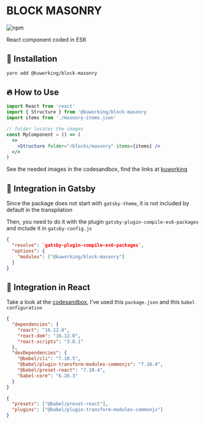 # BLOCK MASONRY

![npm](https://img.shields.io/npm/v/@kuworking/block-masonry?style=flat-square)

React component coded in ES6

## 🚀 Installation

```bash
yarn add @kuworking/block-masonry
```

## 🔥 How to Use

```jsx
import React from 'react'
import { Structure } from '@kuworking/block-masonry
import items from './masonry-items.json'

// folder locates the images
const MyComponent = () => (
  <>
    <Structure folder="/blocks/masonry" items={items} />
  </>
)
```

See the needed images in the codesandbox, find the links at [kuworking](https://www.kuworking.com/react-blocks)

## 🖖 Integration in Gatsby

Since the package does not start with `gatsby-theme`, it is not included by default in the transpilation

Then, you need to do it with the plugin `gatsby-plugin-compile-es6-packages` and include it in `gatsby-config.js`

```json
{
  "resolve": `gatsby-plugin-compile-es6-packages`,
  "options": {
    "modules": ["@kuworking/block-masonry"]
  }
}
```

## 🖖 Integration in React

Take a look at the [codesandbox](https://www.kuworking.com/react-blocks), I've used this `package.json` and this `babel configuration`

```json
{
  "dependencies": {
    "react": "16.12.0",
    "react-dom": "16.12.0",
    "react-scripts": "3.0.1"
  },
  "devDependencies": {
    "@babel/cli": "7.10.5",
    "@babel/plugin-transform-modules-commonjs": "7.10.4",
    "@babel/preset-react": "7.10.4",
    "babel-core": "6.26.3"
  }
}
```

```json
{
  "presets": ["@babel/preset-react"],
  "plugins": ["@babel/plugin-transform-modules-commonjs"]
}
```
